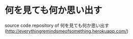 # 何を見ても何か思い出す

source code repository of 何を見ても何か思い出す (http://everythingremindsmeofsomething.herokuapp.com/)
